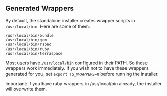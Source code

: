 ## Generated Wrappers

By default, the standalone installer creates wrapper scripts in `/usr/local/bin`. Here are some of them:

    /usr/local/bin/bundle
    /usr/local/bin/gem
    /usr/local/bin/rspec
    /usr/local/bin/ruby
    /usr/local/bin/terraspace

Most users have `/usr/local/bin` configured in their PATH. So these wrappers work immediately. If you wish not to have these wrappers generated for you, set `export TS_WRAPPERS=0` before running the installer.

Important: If you have ruby wrappers in /usr/local/bin already, the installer will overwrite them.
